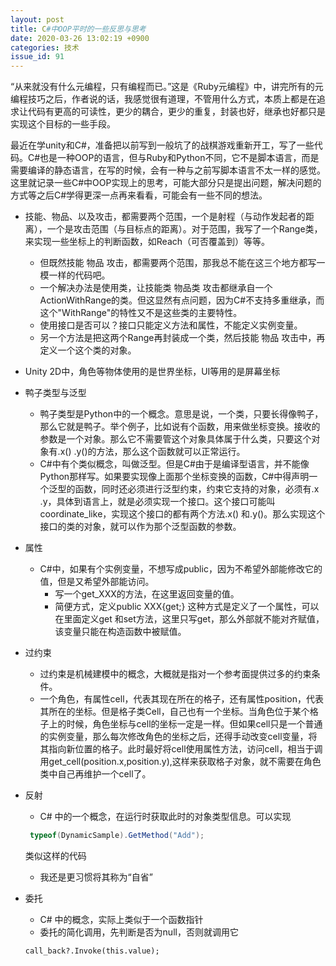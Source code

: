 ```yaml
---
layout: post
title: C#中OOP平时的一些反思与思考 
date: 2020-03-26 13:02:19 +0900
categories: 技术
issue_id: 91
---
```


“从来就没有什么元编程，只有编程而已。”这是《Ruby元编程》中，讲完所有的元编程技巧之后，作者说的话，我感觉很有道理，不管用什么方式，本质上都是在追求让代码有更高的可读性，更少的耦合，更少的重复，封装也好，继承也好都只是实现这个目标的一些手段。

最近在学unity和C#，准备把以前写到一般坑了的战棋游戏重新开工，写了一些代码。C#也是一种OOP的语言，但与Ruby和Python不同，它不是脚本语言，而是需要编译的静态语言，在写的时候，会有一种与之前写脚本语言不太一样的感觉。这里就记录一些C#中OOP实现上的思考，可能大部分只是提出问题，解决问题的方式等之后C#学得更深一点再来看看，可能会有一些不同的想法。

- 技能、物品、以及攻击，都需要两个范围，一个是射程（与动作发起者的距离），一个是攻击范围（与目标点的距离）。对于范围，我写了一个Range类，来实现一些坐标上的判断函数，如Reach（可否覆盖到）等等。
  - 但既然技能 物品 攻击，都需要两个范围，那我总不能在这三个地方都写一模一样的代码吧。
  - 一个解决办法是使用类，让技能类 物品类 攻击都继承自一个ActionWithRange的类。但这显然有点问题，因为C#不支持多重继承，而这个"WithRange"的特性又不是这些类的主要特性。
  - 使用接口是否可以？接口只能定义方法和属性，不能定义实例变量。
  - 另一个方法是把这两个Range再封装成一个类，然后技能 物品 攻击中，再定义一个这个类的对象。

- Unity 2D中，角色等物体使用的是世界坐标，UI等用的是屏幕坐标
- 鸭子类型与泛型
  - 鸭子类型是Python中的一个概念。意思是说，一个类，只要长得像鸭子，那么它就是鸭子。举个例子，比如说有个函数，用来做坐标变换。接收的参数是一个对象。那么它不需要管这个对象具体属于什么类，只要这个对象有.x() .y()的方法，那么这个函数就可以正常运行。
  - C#中有个类似概念，叫做泛型。但是C#由于是编译型语言，并不能像Python那样写。如果要实现像上面那个坐标变换的函数，C#中得声明一个泛型的函数，同时还必须进行泛型约束，约束它支持的对象，必须有.x .y，具体到语言上，就是必须实现一个接口。这个接口可能叫coordinate_like，实现这个接口的都有两个方法.x() 和.y()。那么实现这个接口的类的对象，就可以作为那个泛型函数的参数。
- 属性
  - C#中，如果有个实例变量，不想写成public，因为不希望外部能修改它的值，但是又希望外部能访问。
    - 写一个get_XXX的方法，在这里返回变量的值。
    - 简便方式，定义public XXX{get;} 这种方式是定义了一个属性，可以在里面定义get 和set方法，这里只写get，那么外部就不能对齐赋值，该变量只能在构造函数中被赋值。
- 过约束
  - 过约束是机械建模中的概念，大概就是指对一个参考面提供过多的约束条件。
  - 一个角色，有属性cell，代表其现在所在的格子，还有属性position，代表其所在的坐标。但是格子类Cell，自己也有一个坐标。当角色位于某个格子上的时候，角色坐标与cell的坐标一定是一样。但如果cell只是一个普通的实例变量，那么每次修改角色的坐标之后，还得手动改变cell变量，将其指向新位置的格子。此时最好将cell使用属性方法，访问cell，相当于调用get_cell(position.x,position.y),这样来获取格子对象，就不需要在角色类中自己再维护一个cell了。
- 反射
  - C# 中的一个概念，在运行时获取此时的对象类型信息。可以实现
  ```c#
   typeof(DynamicSample).GetMethod("Add");
  ```
  类似这样的代码
  - 我还是更习惯将其称为“自省”

- 委托
  - C# 中的概念，实际上类似于一个函数指针
  - 委托的简化调用，先判断是否为null，否则就调用它
   ```
   call_back?.Invoke(this.value);
   ```
  